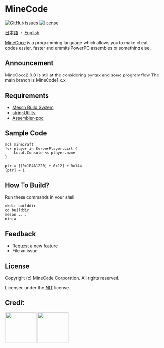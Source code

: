 # MineCode
[![GitHub issues](https://img.shields.io/github/issues/yukikamome316/MineCode)](https://github.com/yukikamome316/MineCode/issues) [![license](https://img.shields.io/github/license/yukikamome316/MineCode)](https://github.com/yukikamome316/MineCode/blob/main/LICENSE)

[日本語](https://github.com/yukikamome316/MineCode/blob/main/docs/README-ja.md) ・ [English](https://github.com/yukikamome316/MineCode/blob/main/README.md)

[MineCode](https://github.com/yukikamome316/MineCode/) is a programming language which allows you to make cheat codes easier, faster and emmits PowerPC assembles or something else.

## Announcement
MineCode2.0.0 is still at the considering syntax and some program flow
The main branch is MineCode1.x.x

## Requirements
- [Meson Build System](https://mesonbuild.com/)
- [stringUtility](https://github.com/syoch/stringUtility/)
- [Assembler-ppc](https://github.com/syoch/Assembler-ppc)

## Sample Code
~~~
mcl minecraft
for player in ServerPlayer.List {
    Local.Console << player.name
}
~~~
~~~
ptr = [[0x1E4A1220] + 0x12] + 0x144
[ptr] = 1
~~~

## How To Build?
Run these commands in your shell
```
mkdir builddir
cd builddir
meson .. .
ninja
```

## Feedback
- Request a new feature
- File an issue

## License
Copyright (c) MineCode Corporation. All rights reserved.

Licensed under the [MIT](https://github.com/yukikamome316/MineCode/LICENSE) license.

## Credit
<a href="https://github.com/yukikamome316">
  <img align="left" src="https://github.com/yukikamome316.png" hspace="2" width=100, height=100/>
</a>
<a href="https://github.com/syoch">
  <img align="left" src="https://github.com/syoch.png" hspace="2" width=100, height=100/>
</a>
